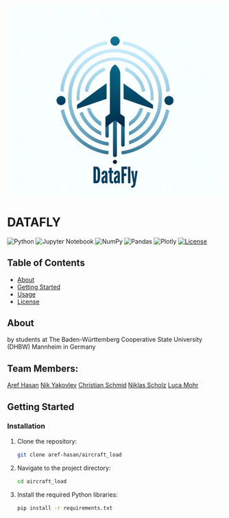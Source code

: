 <p align="center">
  <img src="https://github.com/aref-hasan/aircraft_load/blob/main/logo.svg" alt="Logo">
</p>

<p align="center">
  <h1>DATAFLY</h1>
</p>

![Python](https://img.shields.io/badge/python-3670A0?style=for-the-badge&logo=python&logoColor=ffdd54)
![Jupyter Notebook](https://img.shields.io/badge/jupyter-%23FA0F00.svg?style=for-the-badge&logo=jupyter&logoColor=white)
![NumPy](https://img.shields.io/badge/numpy-%23013243.svg?style=for-the-badge&logo=numpy&logoColor=white)
![Pandas](https://img.shields.io/badge/pandas-%23150458.svg?style=for-the-badge&logo=pandas&logoColor=white)
![Plotly](https://img.shields.io/badge/Plotly-%233F4F75.svg?style=for-the-badge&logo=plotly&logoColor=white)
[![License](https://img.shields.io/badge/license-MIT-blue.svg)](LICENSE)

## Table of Contents

- [About](#about)
- [Getting Started](#getting-started)
- [Usage](#usage)
- [License](#license)

## About
by students at The Baden-Württemberg Cooperative State University (DHBW) Mannheim in Germany


## Team Members:

[Aref Hasan](https://github.com/aref-hasan) 
[Nik Yakovlev](https://github.com/nikyak10) 
[Christian Schmid](https://github.com/chris017)
[Niklas Scholz](https://github.com/nklsdhbw)
[Luca Mohr](https://github.com/Luca2732)

## Getting Started

### Installation

1. Clone the repository:

   ```bash
   git clone aref-hasan/aircraft_load

2. Navigate to the project directory:
   ```bash
   cd aircraft_load

3. Install the required Python libraries:
   ```bash
   pip install -r requirements.txt


   
